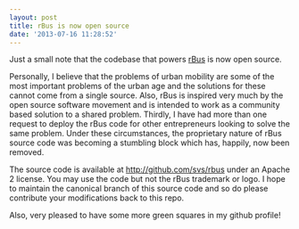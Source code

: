 ```yaml
---
layout: post
title: rBus is now open source
date: '2013-07-16 11:28:52'
---
```


<p>Just a small note that the codebase that powers <a href="http://rbus.in" target="_blank">rBus</a> is now open source.</p>

<p>Personally, I believe that the problems of urban mobility are some of the most important problems of the urban age and the solutions for these cannot come from a single source. Also, rBus is inspired very much by the open source software movement and is intended to work as a community based solution to a shared problem. Thirdly, I have had more than one request to deploy the rBus code for other entrepreneurs looking to solve the same problem. Under these circumstances, the proprietary nature of rBus source code was becoming a stumbling block which has, happily, now been removed.</p>

<p>The source code is available at <a href="http://github.com/svs/rbus" target="_blank">http://github.com/svs/rbus</a> under an Apache 2 license. You may use the code but not the rBus trademark or logo. I hope to maintain the canonical branch of this source code and so do please contribute your modifications back to this repo.</p>

<p>Also, very pleased to have some more green squares in my github profile!</p>